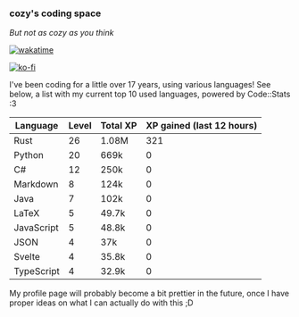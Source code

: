 ### cozy's coding space
*But not as cozy as you think*

[![wakatime](https://wakatime.com/badge/user/c0ba07bb-3421-41be-bd1a-d611e670f250.svg)](https://wakatime.com/@c0ba07bb-3421-41be-bd1a-d611e670f250)

[![ko-fi](https://ko-fi.com/img/githubbutton_sm.svg)](https://ko-fi.com/J3J75ITL4)

I've been coding for a little over 17 years, using various languages! See below, a list with my current top 10 used languages, powered by Code::Stats :3
    
| Language | Level | Total XP | XP gained (last 12 hours) |
| --- | --- | --- | --- |
| Rust | 26 | 1.08M | 321 |
| Python | 20 | 669k | 0 |
| C# | 12 | 250k | 0 |
| Markdown | 8 | 124k | 0 |
| Java | 7 | 102k | 0 |
| LaTeX | 5 | 49.7k | 0 |
| JavaScript | 5 | 48.8k | 0 |
| JSON | 4 | 37k | 0 |
| Svelte | 4 | 35.8k | 0 |
| TypeScript | 4 | 32.9k | 0 |
    
My profile page will probably become a bit prettier in the future, once I have proper ideas on what I can actually do with this ;D